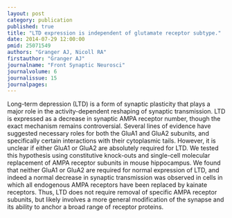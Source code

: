 ```yaml
---
layout: post
category: publication
published: true
title: "LTD expression is independent of glutamate receptor subtype."
date: 2014-07-29 12:00:00
pmid: 25071549
authors: "Granger AJ, Nicoll RA"
firstauthor: "Granger AJ"
journalname: "Front Synaptic Neurosci"
journalvolume: 6
journalissue: 15
journalpages: 
---
```


Long-term depression (LTD) is a form of synaptic plasticity that plays a major role in the activity-dependent reshaping of synaptic transmission. LTD is expressed as a decrease in synaptic AMPA receptor number, though the exact mechanism remains controversial. Several lines of evidence have suggested necessary roles for both the GluA1 and GluA2 subunits, and specifically certain interactions with their cytoplasmic tails. However, it is unclear if either GluA1 or GluA2 are absolutely required for LTD. We tested this hypothesis using constitutive knock-outs and single-cell molecular replacement of AMPA receptor subunits in mouse hippocampus. We found that neither GluA1 or GluA2 are required for normal expression of LTD, and indeed a normal decrease in synaptic transmission was observed in cells in which all endogenous AMPA receptors have been replaced by kainate receptors. Thus, LTD does not require removal of specific AMPA receptor subunits, but likely involves a more general modification of the synapse and its ability to anchor a broad range of receptor proteins.

